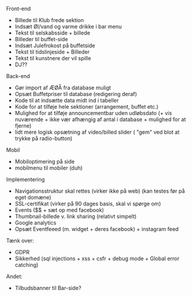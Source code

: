 Front-end
- Billede til Klub frede sektion
- Indsæt Øl/vand og varme drikke i bar menu
- Tekst til selskabsside + billede
- Billeder til buffet-side
- Indsæt Julefrokost på buffetside
- Tekst til tidslinjeside + Billeder
- Tekst til kunstnere der vil spille
- DJ??

Back-end
- Gør import af ÆØÅ fra database muligt
- Opsæt Buffetpriser til database (redigering deraf)
- Kode til at indsætte data midt ind i tabeller
- Kode for at tilføje hele sektioner (arrangement, buffet etc.)
- Mulighed for at tilføje announcementbar uden udløbsdato 
(+ vis nuværende + ikke vær afhængig af antal i database + mulighed for at fjerne)
- lidt mere logisk opsætning af video/billed slider ( "gem" ved blot at trykke på radio-button)

Mobil
- Mobiloptimering på side
- mobilmenu til mobiler (duh)

Implementering
- Navigationsstruktur skal rettes (virker ikke på web) (kan testes før på eget domæne)
- SSL-certifikat (virker på 90 dages basis, skal vi spørge om)
- Events ($$ + sæt op med facebook)
- Thumbnail-billede v. link sharing (relativt simpelt)
- Google analytics
- Opsæt Eventfeeed (m. widget + deres facebook) + instagram feed

Tænk over:
- GDPR
- Sikkerhed (sql injections + xss + csfr + debug mode + Global error catching)

Andet:
- Tilbudsbanner til Bar-side?
